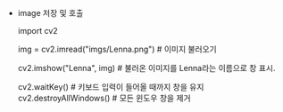 
- image 저장 및 호출  


    import cv2  

    img = cv2.imread("imgs/Lenna.png") # 이미지 불러오기  

    cv2.imshow("Lenna", img) # 불러온 이미지를 Lenna라는 이름으로 창 표시.  

    cv2.waitKey() # 키보드 입력이 들어올 때까지 창을 유지  
    cv2.destroyAllWindows() # 모든 윈도우 창을 제거  
